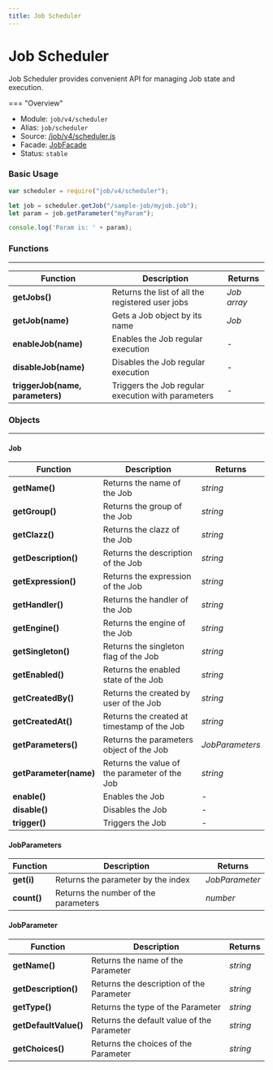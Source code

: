 ```yaml
---
title: Job Scheduler
---
```


Job Scheduler
===

Job Scheduler provides convenient API for managing Job state and execution.

=== "Overview"
- Module: `job/v4/scheduler`
- Alias: `job/scheduler`
- Source: [/job/v4/scheduler.js](https://github.com/dirigiblelabs/api-job/blob/master/job/v4/scheduler.js)
- Facade: [JobFacade](https://github.com/eclipse/dirigible/blob/master/api/api-facade/api-job/src/main/java/org/eclipse/dirigible/api/v3/job/JobFacade.java)
- Status: `stable`


### Basic Usage

```javascript
var scheduler = require("job/v4/scheduler");

let job = scheduler.getJob("/sample-job/myjob.job");
let param = job.getParameter("myParam");

console.log('Param is: ' + param);
```

### Functions

---

Function     | Description | Returns
------------ | ----------- | --------
**getJobs()**   | Returns the list of all the registered user jobs | *Job array*
**getJob(name)**   | Gets a Job object by its name | *Job*
**enableJob(name)**   | Enables the Job regular execution | *-*
**disableJob(name)**   | Disables the Job regular execution | *-*
**triggerJob(name, parameters)**   | Triggers the Job regular execution with parameters | *-*

### Objects

---

#### Job

Function     | Description | Returns
------------ | ----------- | --------
**getName()** | Returns the name of the Job | *string*
**getGroup()** | Returns the group of the Job | *string*
**getClazz()** | Returns the clazz of the Job | *string*
**getDescription()** | Returns the description of the Job | *string*
**getExpression()** | Returns the expression of the Job | *string*
**getHandler()** | Returns the handler of the Job | *string*
**getEngine()** | Returns the engine of the Job | *string*
**getSingleton()** | Returns the singleton flag of the Job | *string*
**getEnabled()** | Returns the enabled state of the Job | *string*
**getCreatedBy()** | Returns the created by user of the Job | *string*
**getCreatedAt()** | Returns the created at timestamp of the Job | *string*
**getParameters()** | Returns the parameters object of the Job | *JobParameters*
**getParameter(name)** | Returns the value of the parameter of the Job | *string*
**enable()** | Enables the Job | *-*
**disable()** | Disables the Job | *-*
**trigger()** | Triggers the Job | *-*

#### JobParameters

Function     | Description | Returns
------------ | ----------- | --------
**get(i)** | Returns the parameter by the index | *JobParameter*
**count()** | Returns the number of the parameters | *number*

#### JobParameter

Function     | Description | Returns
------------ | ----------- | --------
**getName()** | Returns the name of the Parameter | *string*
**getDescription()** | Returns the description of the Parameter | *string*
**getType()** | Returns the type of the Parameter | *string*
**getDefaultValue()** | Returns the default value of the Parameter | *string*
**getChoices()** | Returns the choices of the Parameter | *string*










